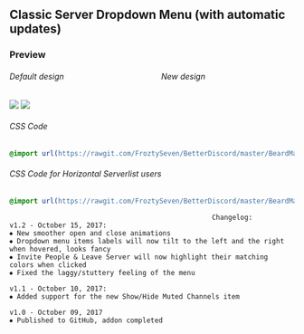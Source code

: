 
## Classic Server Dropdown Menu (with automatic updates)

### Preview
###### Default design             New design

![](https://vgy.me/1UoDEF.gif) ![](https://vgy.me/lml6YC.gif)


###### CSS Code
```css
@import url(https://rawgit.com/FroztySeven/BetterDiscord/master/BeardMaterial_Addons/ClassicServerDropdown/.css/ClassicServerDropdown.css);
```
###### CSS Code for Horizontal Serverlist users
```css
@import url(https://rawgit.com/FroztySeven/BetterDiscord/master/BeardMaterial_Addons/ClassicServerDropdown/.css/ClassicServerDropdown_HS.css);
```
```
                                                  Changelog:
v1.2 - October 15, 2017:
⦁ New smoother open and close animations
⦁ Dropdown menu items labels will now tilt to the left and the right when hovered, looks fancy
⦁ Invite People & Leave Server will now highlight their matching colors when clicked
⦁ Fixed the laggy/stuttery feeling of the menu

v1.1 - October 10, 2017:
⦁ Added support for the new Show/Hide Muted Channels item

v1.0 - October 09, 2017
⦁ Published to GitHub, addon completed
```

